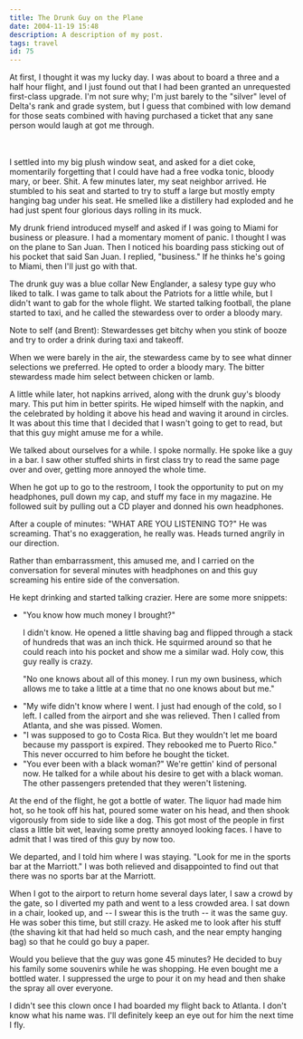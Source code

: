 ```yaml
---
title: The Drunk Guy on the Plane
date: 2004-11-19 15:48
description: A description of my post.
tags: travel
id: 75
---
```

At first, I thought it was my lucky day.  I was about to board a three and a half hour flight, and I just found out that I had been granted an unrequested first-class upgrade.  I'm not sure why; I'm just barely to the "silver" level of Delta's rank and grade system, but I guess that combined with low demand for those seats combined with having purchased a ticket that any sane person would laugh at got me through.

<span class="spanEndPreview">&nbsp;</span><br /><br />
I settled into my big plush window seat, and asked for a diet coke, momentarily forgetting that I could have had a free vodka tonic, bloody mary, or beer.  Shit.  A few minutes later, my seat neighbor arrived.  He stumbled to his seat and started to try to stuff a large but mostly empty hanging bag under his seat.  He smelled like a distillery had exploded and he had just spent four glorious days rolling in its muck.

My drunk friend introduced myself and asked if I was going to Miami for business or pleasure.  I had a momentary moment of panic.  I thought I was on the plane to San Juan.  Then I noticed his boarding pass sticking out of his pocket that said San Juan.  I replied, "business."  If he thinks he's going to Miami, then I'll just go with that.

The drunk guy was a blue collar New Englander, a salesy type guy who liked to talk.  I was game to talk about the Patriots for a little while, but I didn't want to gab for the whole flight.  We started talking football, the plane started to taxi, and he called the stewardess over to order a bloody mary.

Note to self (and Brent):  Stewardesses get bitchy when you stink of booze and try to order a drink during taxi and takeoff.

When we were barely in the air, the stewardess came by to see what dinner selections we preferred.  He opted to order a bloody mary.  The bitter stewardess made him select between chicken or lamb.

A little while later, hot napkins arrived, along with the drunk guy's bloody mary.  This put him in better spirits.  He wiped himself with the napkin, and the celebrated by holding it above his head and waving it around in circles.  It was about this time that I decided that I wasn't going to get to read, but that this guy might amuse me for a while.

We talked about ourselves for a while.  I spoke normally.  He spoke like a guy in a bar.  I saw other stuffed shirts in first class try to read the same page over and over, getting more annoyed the whole time.

When he got up to go to the restroom, I took the opportunity to put on my headphones, pull down my cap, and stuff my face in my magazine.  He followed suit by pulling out a CD player and donned his own headphones.

After a couple of minutes:  "WHAT ARE YOU LISTENING TO?"  He was screaming.  That's no exaggeration, he really was.  Heads turned angrily in our direction.  

Rather than embarrassment, this amused me, and I carried on the conversation for several minutes with headphones on and this guy screaming his entire side of the conversation.

He kept drinking and started talking crazier.  Here are some more snippets:

<ul><li>"You know how much money I brought?"  

I didn't know.  He opened a little shaving bag and flipped through a stack of hundreds that was an inch thick.  He squirmed around so that he could reach into his pocket and show me a similar wad.  Holy cow, this guy really is crazy.

"No one knows about all of this money.  I run my own business, which allows me to take a little at a time that no one knows about but me."</li>

<li>"My wife didn't know where I went.  I just had enough of the cold, so I left.  I called from the airport and she was relieved.  Then I called from Atlanta, and she was pissed.  Women.</li>

<li>"I was supposed to go to Costa Rica. But they wouldn't let me board because my passport is expired.  They rebooked me to Puerto Rico."  This never occurred to him before he bought the ticket.</li>

<li>"You ever been with a black woman?"  We're gettin' kind of personal now.  He talked for a while about his desire to get with a black woman.  The other passengers pretended that they weren't listening.</li></ul>

At the end of the flight, he got a bottle of water.  The liquor had made him hot, so he took off his hat, poured some water on his head, and then shook vigorously from side to side like a dog.  This got most of the people in first class a little bit wet, leaving some pretty annoyed looking faces.  I have to admit that I was tired of this guy by now too.

We departed, and I told him where I was staying.  "Look for me in the sports bar at the Marriott."  I was both relieved and disappointed to find out that there was no sports bar at the Marriott.

When I got to the airport to return home several days later, I saw a crowd by the gate, so I diverted my path and went to a less crowded area.  I sat down in a chair, looked up, and -- I swear this is the truth -- it was the same guy.  He was sober this time, but still crazy.  He asked me to look after his stuff (the shaving kit that had held so much cash, and the near empty hanging bag) so that he could go buy a paper.

Would you believe that the guy was gone 45 minutes?  He decided to buy his family some souvenirs while he was shopping.  He even bought me a bottled water.  I suppressed the urge to pour it on my head and then shake the spray all over everyone.

I didn't see this clown once I had boarded my flight back to Atlanta.  I don't know what his name was.  I'll definitely keep an eye out for him the next time I fly.


